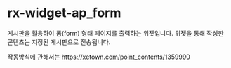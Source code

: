 # rx-widget-ap_form
게시판을 활용하여 폼(form) 형태 페이지를 출력하는 위젯입니다. 위젯을 통해 작성한 콘텐츠는 지정된 게시판으로 전송됩니다.

작동방식에 관해서는 https://xetown.com/point_contents/1359990 
